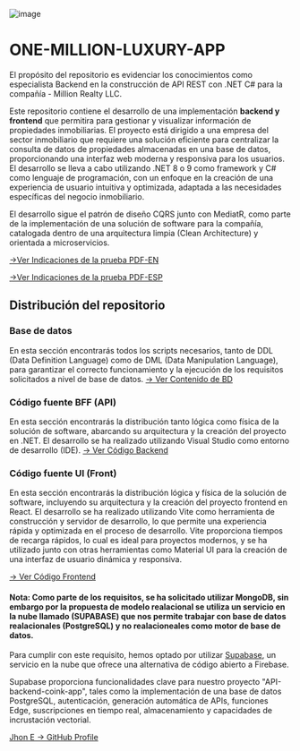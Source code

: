 ![image](https://github.com/user-attachments/assets/96a55066-3b91-44d6-8e42-8bc7e542d198)

# ONE-MILLION-LUXURY-APP
El propósito del repositorio es evidenciar los conocimientos como especialista Backend en la construcción de API REST con .NET C# para la compañía - Million Realty LLC.

Este repositorio contiene el desarrollo de una implementación **backend y frontend** que permitira para gestionar y visualizar información de propiedades inmobiliarias. El proyecto está dirigido a una empresa del sector inmobiliario que requiere una solución eficiente para centralizar la consulta de datos de propiedades almacenadas en una base de datos, proporcionando una interfaz web moderna y responsiva para los usuarios. El desarrollo se lleva a cabo utilizando .NET 8 o 9 como framework y C# como lenguaje de programación, con un enfoque en la creación de una experiencia de usuario intuitiva y optimizada, adaptada a las necesidades específicas del negocio inmobiliario.

El desarrollo sigue el patrón de diseño CQRS junto con MediatR, como parte de la implementación de una solución de software para la compañía, catalogada dentro de una arquitectura limpia (Clean Architecture) y orientada a microservicios.


<a href="https://github.com/jhoney787813/one-million-luxury-app/blob/main/TECHNICAL_TEST_FULLSTACK%20_%20MILLION.pdf" target="_blank">->Ver Indicaciones de la prueba PDF-EN</a>

<a href="https://github.com/jhoney787813/one-million-luxury-app/blob/main/TECHNICAL_TEST_SR_DEVELOPER_FULLSTACK.pdf" target="_blank">->Ver Indicaciones de la prueba PDF-ESP</a>

## Distribución del repositorio 

### Base de datos

En esta sección encontrarás todos los scripts necesarios, tanto de DDL (Data Definition Language) como de DML (Data Manipulation Language), para garantizar el correcto funcionamiento y la ejecución de los requisitos solicitados a nivel de base de datos. [-> Ver Contenido de BD](https://github.com/jhoney787813/one-million-luxury-app/blob/main/Contenido-BD.md)

### Código fuente BFF (API)

En esta sección encontrarás la distribución tanto lógica como física de la solución de software, abarcando su arquitectura y la creación del proyecto en .NET. El desarrollo se ha realizado utilizando Visual Studio como entorno de desarrollo (IDE).  [-> Ver Código Backend](https://github.com/jhoney787813/one-million-luxury-app/blob/main/code/back/README-Backend.md)

### Código fuente UI (Front)

En esta sección encontrarás la distribución lógica y física de la solución de software, incluyendo su arquitectura y la creación del proyecto frontend en React. El desarrollo se ha realizado utilizando Vite como herramienta de construcción y servidor de desarrollo, lo que permite una experiencia rápida y optimizada en el proceso de desarrollo. Vite proporciona tiempos de recarga rápidos, lo cual es ideal para proyectos modernos, y se ha utilizado junto con otras herramientas como Material UI para la creación de una interfaz de usuario dinámica y responsiva.

[-> Ver Código Frontend](https://github.com/jhoney787813/one-million-luxury-app/blob/main/code/front/README-Frontend.md)

#### Nota: Como parte de los requisitos, se ha solicitado utilizar MongoDB, sin embargo por la propuesta de modelo realacional se utiliza un servicio en la nube llamado (SUPABASE) que nos permite trabajar con base de datos realacionales (PostgreSQL) y no realacioneales como motor de base de datos. 

Para cumplir con este requisito, hemos optado por utilizar [Supabase](https://supabase.com/), un servicio en la nube que ofrece una alternativa de código abierto a Firebase.

Supabase proporciona funcionalidades clave para nuestro proyecto "API-backend-coink-app", tales como la implementación de una base de datos PostgreSQL, autenticación, generación automática de APIs, funciones Edge, suscripciones en tiempo real, almacenamiento y capacidades de incrustación vectorial.


[Jhon E -> GitHub Profile](https://github.com/jhoney787813/)
